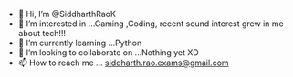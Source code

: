 - 👋 Hi, I’m @SiddharthRaoK
- 👀 I’m interested in ...Gaming ,Coding, recent sound interest grew in me about tech!!!
- 🌱 I’m currently learning ...Python
- 💞️ I’m looking to collaborate on ...Nothing yet XD
- 📫 How to reach me ... siddharth.rao.exams@gmail.com

<!---
SiddharthRaoK/SiddharthRaoK is a ✨ special ✨ repository because its `README.md` (this file) appears on your GitHub profile.
You can click the Preview link to take a look at your changes.
--->
